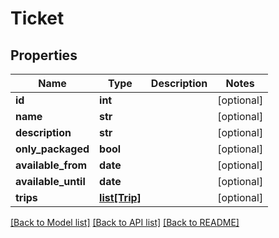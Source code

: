 # Ticket

## Properties
Name | Type | Description | Notes
------------ | ------------- | ------------- | -------------
**id** | **int** |  | [optional] 
**name** | **str** |  | [optional] 
**description** | **str** |  | [optional] 
**only_packaged** | **bool** |  | [optional] 
**available_from** | **date** |  | [optional] 
**available_until** | **date** |  | [optional] 
**trips** | [**list[Trip]**](Trip.md) |  | [optional] 

[[Back to Model list]](../README.md#documentation-for-models) [[Back to API list]](../README.md#documentation-for-api-endpoints) [[Back to README]](../README.md)


